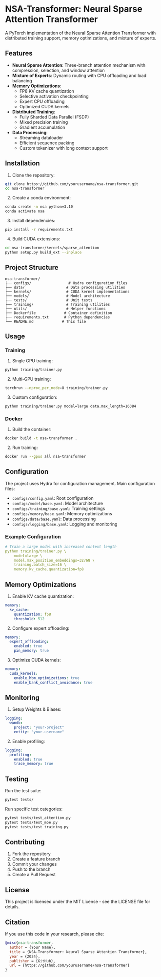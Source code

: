 # NSA-Transformer: Neural Sparse Attention Transformer

A PyTorch implementation of the Neural Sparse Attention Transformer with distributed training support, memory optimizations, and mixture of experts.

## Features

- **Neural Sparse Attention**: Three-branch attention mechanism with compression, selection, and window attention
- **Mixture of Experts**: Dynamic routing with CPU offloading and load balancing
- **Memory Optimizations**:
  - FP8 KV cache quantization
  - Selective activation checkpointing
  - Expert CPU offloading
  - Optimized CUDA kernels
- **Distributed Training**:
  - Fully Sharded Data Parallel (FSDP)
  - Mixed precision training
  - Gradient accumulation
- **Data Processing**:
  - Streaming dataloader
  - Efficient sequence packing
  - Custom tokenizer with long context support

## Installation

1. Clone the repository:
```bash
git clone https://github.com/yourusername/nsa-transformer.git
cd nsa-transformer
```

2. Create a conda environment:
```bash
conda create -n nsa python=3.10
conda activate nsa
```

3. Install dependencies:
```bash
pip install -r requirements.txt
```

4. Build CUDA extensions:
```bash
cd nsa-transformer/kernels/sparse_attention
python setup.py build_ext --inplace
```

## Project Structure

```
nsa-transformer/
├── configs/                 # Hydra configuration files
├── data/                   # Data processing utilities
├── kernels/                # CUDA kernel implementations
├── models/                 # Model architecture
├── tests/                  # Unit tests
├── training/               # Training utilities
├── utils/                  # Helper functions
├── Dockerfile             # Container definition
├── requirements.txt       # Python dependencies
└── README.md             # This file
```

## Usage

### Training

1. Single GPU training:
```bash
python training/trainer.py
```

2. Multi-GPU training:
```bash
torchrun --nproc_per_node=8 training/trainer.py
```

3. Custom configuration:
```bash
python training/trainer.py model=large data.max_length=16384
```

### Docker

1. Build the container:
```bash
docker build -t nsa-transformer .
```

2. Run training:
```bash
docker run --gpus all nsa-transformer
```

## Configuration

The project uses Hydra for configuration management. Main configuration files:

- `configs/config.yaml`: Root configuration
- `configs/model/base.yaml`: Model architecture
- `configs/training/base.yaml`: Training settings
- `configs/memory/base.yaml`: Memory optimizations
- `configs/data/base.yaml`: Data processing
- `configs/logging/base.yaml`: Logging and monitoring

### Example Configuration

```yaml
# Train a large model with increased context length
python training/trainer.py \
    model=large \
    model.max_position_embeddings=32768 \
    training.batch_size=16 \
    memory.kv_cache.quantization=fp8
```

## Memory Optimizations

1. Enable KV cache quantization:
```yaml
memory:
  kv_cache:
    quantization: fp8
    threshold: 512
```

2. Configure expert offloading:
```yaml
memory:
  expert_offloading:
    enabled: true
    pin_memory: true
```

3. Optimize CUDA kernels:
```yaml
memory:
  cuda_kernels:
    enable_hbm_optimizations: true
    enable_bank_conflict_avoidance: true
```

## Monitoring

1. Setup Weights & Biases:
```yaml
logging:
  wandb:
    project: "your-project"
    entity: "your-username"
```

2. Enable profiling:
```yaml
logging:
  profiling:
    enabled: true
    trace_memory: true
```

## Testing

Run the test suite:
```bash
pytest tests/
```

Run specific test categories:
```bash
pytest tests/test_attention.py
pytest tests/test_moe.py
pytest tests/test_training.py
```

## Contributing

1. Fork the repository
2. Create a feature branch
3. Commit your changes
4. Push to the branch
5. Create a Pull Request

## License

This project is licensed under the MIT License - see the LICENSE file for details.

## Citation

If you use this code in your research, please cite:

```bibtex
@misc{nsa-transformer,
  author = {Your Name},
  title = {NSA-Transformer: Neural Sparse Attention Transformer},
  year = {2024},
  publisher = {GitHub},
  url = {https://github.com/yourusername/nsa-transformer}
}
``` 